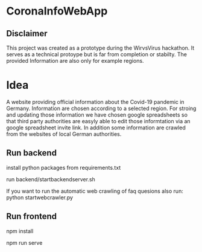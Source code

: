 # CoronaInfoWebApp

## Disclaimer
This project was created as a prototype during the WirvsVirus hackathon. It serves as a technical protoype but is far from completion or stabilty. The provided Information are also only for example regions.

# Idea
A website providing official information about the Covid-19 pandemic in Germany. Information are chosen according to a selected region. 
For stroing and updating those information we have chosen google spreadsheets so that third party authorities are easyly able to edit those informtation via an google spreadsheet invite link. In addition some information are crawled from the websites of local German authorities.


## Run backend
install python packages from requirements.txt

run backend/startbackendserver.sh

If you want to run the automatic web crawling of faq quesions also run:
python startwebcrawler.py

## Run frontend
npm install

npm run serve
